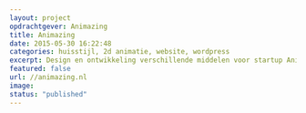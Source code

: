 ```yaml
---
layout: project
opdrachtgever: Animazing
title: Animazing
date: 2015-05-30 16:22:48
categories: huisstijl, 2d animatie, website, wordpress
excerpt: Design en ontwikkeling verschillende middelen voor startup Animazing
featured: false
url: //animazing.nl
image:
status: "published"
---
```


